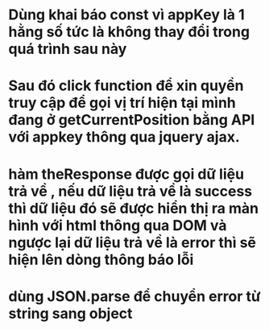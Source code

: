 # Dùng khai báo const vì appKey là 1 hằng số  tức là không thay đổi trong quá trình sau này
# Sau đó click function để xin quyền truy cập để gọi vị trí hiện tại mình đang ở getCurrentPosition bằng API với appkey thông qua jquery ajax.
# hàm theResponse được gọi dữ liệu trả về , nếu dữ liệu trả về là success thì dữ liệu đó sẽ được hiển thị ra màn hình với html thông qua DOM và ngược lại dữ liệu trả về là error thì sẽ hiện lên dòng thông báo lỗi
# dùng JSON.parse để chuyển error từ string sang object

